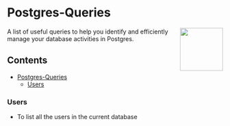 # Postgres-Queries

[<img src="https://wiki.postgresql.org/images/a/a4/PostgreSQL_logo.3colors.svg" align="right"  width="100">](https://www.postgresql.org/)

A list of useful queries to help you identify and efficiently manage your database activities in Postgres.



## Contents

- [Postgres-Queries](#Postgres-Queries)
    - [Users](#users)


### Users

* To list all the users in the current database


